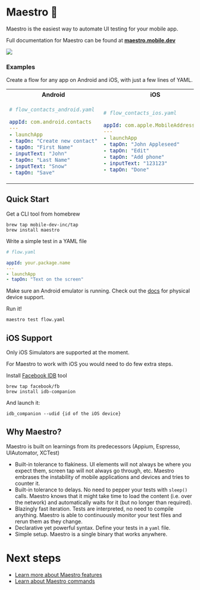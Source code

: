 # Maestro 🎹

Maestro is the easiest way to automate UI testing for your mobile app.

Full documentation for Maestro can be found at [**maestro.mobile.dev**](https://maestro.mobile.dev)

<img src="https://user-images.githubusercontent.com/847683/187275009-ddbdf963-ce1d-4e07-ac08-b10f145e8894.gif" />

### Examples
Create a flow for any app on Android and iOS, with just a few lines of YAML.


<table>
<tr>
<th>Android</th>
<th>iOS</th>
</tr>
<tr>
<td>

```yaml
# flow_contacts_android.yaml

appId: com.android.contacts
---
- launchApp
- tapOn: "Create new contact"
- tapOn: "First Name"
- inputText: "John"
- tapOn: "Last Name"
- inputText: "Snow"
- tapOn: "Save"
```

</td>
<td>

```yaml
# flow_contacts_ios.yaml

appId: com.apple.MobileAddressBook
---
- launchApp
- tapOn: "John Appleseed"
- tapOn: "Edit"
- tapOn: "Add phone"
- inputText: "123123"
- tapOn: "Done"
```

</td>
</tr>
</table>


## Quick Start

Get a CLI tool from homebrew

```
brew tap mobile-dev-inc/tap
brew install maestro
```

Write a simple test in a YAML file 

```yaml
# flow.yaml

appId: your.package.name
---
- launchApp
- tapOn: "Text on the screen"
```

Make sure an Android emulator is running. Check out the [docs](https://maestro.mobile.dev/getting-started/installing-maestro#android) for physical device support.

Run it!

```
maestro test flow.yaml
```


## iOS Support

Only iOS Simulators are supported at the moment.

For Maestro to work with iOS you would need to do few extra steps. 

Install [Facebook IDB](https://fbidb.io/) tool

```
brew tap facebook/fb
brew install idb-companion
```

And launch it:

```
idb_companion --udid {id of the iOS device}
```

## Why Maestro?

Maestro is built on learnings from its predecessors (Appium, Espresso, UIAutomator, XCTest)

- Built-in tolerance to flakiness. UI elements will not always be where you expect them, screen tap will not always go through, etc. Maestro embrases the instability of mobile applications and devices and tries to counter it.
- Built-in tolerance to delays. No need to pepper your tests with `sleep()` calls. Maestro knows that it might take time to load the content (i.e. over the network) and automatically waits for it (but no longer than required).
- Blazingly fast iteration. Tests are interpreted, no need to compile anything. Maestro is able to continuously monitor your test files and rerun them as they change.
- Declarative yet powerful syntax. Define your tests in a `yaml` file.
- Simple setup. Maestro is a single binary that works anywhere.

# Next steps

- [Learn more about Maestro features](https://maestro.mobile.dev/)
- [Learn about Maestro commands](https://maestro.mobile.dev/reference/tap-on-view)

